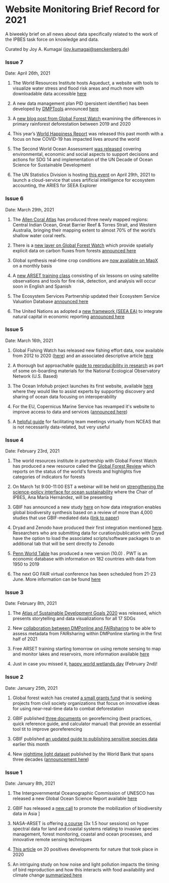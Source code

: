 # Website Monitoring Brief Record for 2021
A biweekly brief on all news about data specifically related to the work of the IPBES task force on knowledge and data.  

Curated by Joy A. Kumagai (joy.kumagai@senckenberg.de)

### Issue 7
Date: April 26th, 2021

1.	The World Resources Institute hosts Aqueduct, a website with tools to visualize water stress and flood risk areas and much more with downloadable data accessible [here]( https://www.wri.org/aqueduct)

2.	A new data management plan PID (persistent identifier) has been developed by [DMPTools](https://dmptool.org/) announced [here](https://blog.datacite.org/announcing-dmp-ids/)

3.	A [new blog post from Global Forest Watch]( https://blog.globalforestwatch.org/data-and-research/global-tree-cover-loss-data-2020/) examining the differences in primary rainforest deforestation between 2019 and 2020 

4.	This year’s [World Happiness Report]( https://worldhappiness.report/?mc_cid=15bd410e35&mc_eid=1811606ec3) was released this past month with a focus on how COVID-19 has impacted lives around the world

5.	The Second World Ocean Assessment [was released]( https://www.un.org/regularprocess/woa2launch) covering environmental, economic and social aspects to support decisions and actions for SDG 14 and implementation of the UN Decade of Ocean Science for Sustainable Development

6.	The UN Statistics Division is hosting [this event](https://unstats.un.org/unsd/events/?Id=578) on April 29th, 2021 to launch a cloud-service that uses artificial intelligence for ecosystem accounting, the ARIES for SEEA Explorer 


### Issue 6
Date: March 29th, 2021


1.	The [Allen Coral Atlas]( https://allencoralatlas.org/) has produced three newly mapped regions: Central Indian Ocean, Great Barrier Reef & Torres Strait, and Western Australia, bringing their mapping extent to almost 70% of the world’s shallow water coral reefs. 

2.	There is a [new layer on Global Forest Watch]( https://data.globalforestwatch.org/datasets/net-forest-carbon-flux) which provide spatially explicit data on carbon fluxes from forests [announced here]( https://blog.globalforestwatch.org/data-and-research/forest-carbon-flux-data-explained/)  

3.	Global synthesis real-time crop conditions are [now available on MapX]( https://www.mapx.org/news/geoglam/) on a monthly basis   

4.	A [new ARSET training class]( https://appliedsciences.nasa.gov/join-mission/training/english/arset-satellite-observations-and-tools-fire-risk-detection-and) consisting of six lessons on using satellite observations and tools for fire risk, detection, and analysis will occur soon in English and Spanish   

5.	The Ecosystem Services Partnership updated their Ecosystem Service Valuation Database [announced here]( https://www.es-partnership.org/ecosystem-services-valuation-database-latest-version/)  

6.	The United Nations as adopted a [new framework (SEEA EA)]( https://seea.un.org/ecosystem-accounting) to integrate natural capital in economic reporting [announced here]( https://www.un.org/en/desa/un-adopts-landmark-framework-integrate-natural-capital-economic-reporting#:~:text=contribution%20to%20economy-,UN%20adopts%20landmark%20framework%20to%20integrate%20natural%20capital%20in%20economic,prosperity%20and%20human%20well%2Dbeing) 


### Issue 5
Date: March 16th, 2021

1. Global Fishing Watch has released new fishing effort data, now available from 2012 to 2020 ([here](https://globalfishingwatch.org/data/half-the-ocean-updating-the-global-footprint-of-fisheries/)) and an associated descriptive article [here](https://globalfishingwatch.org/data/half-the-ocean-updating-the-global-footprint-of-fisheries/)
 
2. A thorough but approachable [guide to reproducibility in research](https://learning.nceas.ucsb.edu/2020-12-neon/reproducible-research-techniques-data-training.html#reproducible-research-rstudio-and-gitgithub-setup) as part of some on-boarding materials for the National Ecological Observatory Network (U.S. Based) 

3. The Ocean Infohub project launches its first website, available [here](https://oceaninfohub.org/) where they would like to assist experts by supporting discovery and sharing of ocean data focusing on interoperability

4. For the EU, Copernicus Marine Service has revamped it's website to improve access to data and services ([announced here](https://marine.copernicus.eu/news/new-copernicus-marine-service-website))

5. A [helpful guide](https://www.nceas.ucsb.edu/news/mantra-facilitating-team-science-virtually-get-job-done) for facilitating team meetings virtually from NCEAS that is not necessarily data-related, but very useful 

### Issue 4
Date: February 23rd, 2021

1. The world resources institute in partnership with Global Forest Watch has produced a new resource called the [Global Forest Review](https://research.wri.org/gfr/global-forest-review) which reports on the status of the world's forests and highlights five categories of indicators for forests

2. On March 1st 9:00-11:00 EST a webinar will be held on [strengthening the science-policy interface for ocean sustainability](https://www.oceandecade.org/news/100/Strengthening-the-Science-Policy-Interface-for-Ocean-Sustainability) where the Chair of IPBES, Ana María Hernández, will be presenting 

3. GBIF has announced a new study [here](https://www.gbif.org/news/4tJNXqSLYd37InZxyPrU7E/data-integration-enables-global-biodiversity-synthesis) on how data integration enables global biodiversity synthesis based on a review of more than 4,000 studies that use GBIF-mediated data ([link to paper](https://www.pnas.org/content/118/6/e2018093118)) 

4. Dryad and Zenodo have produced their first integration mentioned [here](https://coffeehouse.dataone.org/2021/02/08/doing-it-right-a-better-approach-for-software-data/). Researchers who are submitting data for curation/publication with Dryad have the option to load the associated scripts/software packages to an additional tab that will be sent directly to Zenodo

5. [Penn World Table](https://www.rug.nl/ggdc/productivity/pwt/) has produced a new version (10.0) . PWT is an economic database with information on 182 countries with data from 1950 to 2019

6. The next GO FAIR virtual conference has been scheduled from 21-23 June. More information can be found [here](https://www.go-fair.org/events/fair-festival-2021/) 

### Issue 3
Date: February 8th, 2021
1. The [Atlas of Sustainable Development Goals 2020](https://datatopics.worldbank.org/sdgatlas/) was released, which presents storytelling and data visualizations for all 17 SDGs

2. New [collaboration between DMPonline and FAIRsharing](https://blog.fairsharing.org/?p=82) to be able to assess metadata from FAIRsharing within DMPonline starting in the first half of 2021 

3. Free ARSET training starting tomorrow on using remote sensing to map and monitor lakes and reservoirs, more information available [here](https://appliedsciences.nasa.gov/join-mission/training/english/arset-mapping-and-monitoring-lakes-and-reservoirs-satellite) 

4. Just in case you missed it, [happy world wetlands day](http://whc.unesco.org/en/news/2245) (February 2nd)! 

### Issue 2
Date: January 25th, 2021

1. Global forest watch has created [a small grants fund](https://www.globalforestwatch.org/grants-and-fellowships/apply/?utm_campaign=LAUNCH:+SGF+Call+For+Applications&utm_medium=bitly&utm_source=EmailBlast) that is seeking projects from civil society organizations that focus on innovative ideas for using near-real-time data to combat deforestation 

2. GBIF published [three documents](https://www.gbif.org/news/41BVgRGo4KMyZ773THzzSC/new-documents-support-improved-georeferencing-practices) on georeferncing (best practices, quick reference guide, and calculator manual) that provide an essential tool tit to improve georeferencing  

3. GBIF published [an updated guide to publishing sensitive species data](https://www.gbif.org/news/18GVsWZ6Heas1RBAEmHHSv/gbif-releases-new-guide-for-publication-of-data-on-sensitive-species) earlier this month 

4. New [nighttime light dataset](https://registry.opendata.aws/wb-light-every-night/) published by the World Bank that spans three decades ([announcement here](https://blogs.worldbank.org/opendata/light-every-night-new-nighttime-light-data-set-and-tools-development))

### Issue 1
Date: January 8th, 2021

1. The Intergovernmental Oceanographic Commission of UNESCO has released a new Global Ocean Science Report available [here](https://en.unesco.org/gosr) 

2. GBIF has released a [new call](https://www.gbif.org/news/6rId141fSTuAVznmZhD2YG/closed-new-call-to-promote-the-mobilization-and-use-of-biodiversity-data-in-asia) to promote the mobilization of biodiversity data in Asia 
]
3. NASA-ARSET is offering [a course](https://appliedsciences.nasa.gov/join-mission/training/english/arset-hyperspectral-data-land-and-coastal-systems) (3x 1.5 hour sessions) on hyper spectral data for land and coastal systems relating to invasive species management, forest monitoring, coastal and ocean processes, and innovative remote sensing techniques

4. [This article](https://www.unep-wcmc.org/news/20-positives-for-nature-from-2020) on 20 positives developments for nature that took place in 2020 

5. An intriguing study on how noise and light pollution impacts the timing of bird reproduction and how this interacts with food availability and climate change [summarized here](https://www.nasa.gov/feature/esnt/2020/noise-and-light-pollution-from-humans-alter-bird-reproduction)
